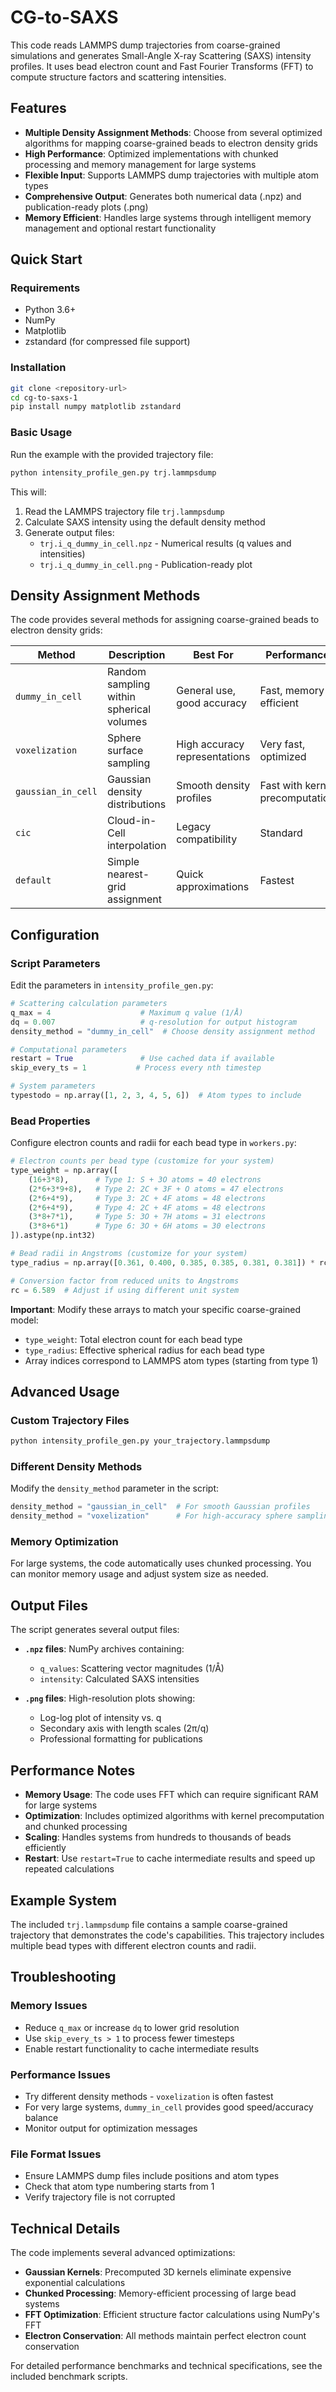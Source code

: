 # CG-to-SAXS

This code reads LAMMPS dump trajectories from coarse-grained simulations and generates Small-Angle X-ray Scattering (SAXS) intensity profiles. It uses bead electron count and Fast Fourier Transforms (FFT) to compute structure factors and scattering intensities.

## Features

- **Multiple Density Assignment Methods**: Choose from several optimized algorithms for mapping coarse-grained beads to electron density grids
- **High Performance**: Optimized implementations with chunked processing and memory management for large systems
- **Flexible Input**: Supports LAMMPS dump trajectories with multiple atom types
- **Comprehensive Output**: Generates both numerical data (.npz) and publication-ready plots (.png)
- **Memory Efficient**: Handles large systems through intelligent memory management and optional restart functionality

## Quick Start

### Requirements

- Python 3.6+
- NumPy
- Matplotlib
- zstandard (for compressed file support)

### Installation

```bash
git clone <repository-url>
cd cg-to-saxs-1
pip install numpy matplotlib zstandard
```

### Basic Usage

Run the example with the provided trajectory file:

```bash
python intensity_profile_gen.py trj.lammpsdump
```

This will:
1. Read the LAMMPS trajectory file `trj.lammpsdump`
2. Calculate SAXS intensity using the default density method
3. Generate output files:
   - `trj.i_q_dummy_in_cell.npz` - Numerical results (q values and intensities)
   - `trj.i_q_dummy_in_cell.png` - Publication-ready plot

## Density Assignment Methods

The code provides several methods for assigning coarse-grained beads to electron density grids:

| Method | Description | Best For | Performance |
|--------|-------------|----------|-------------|
| `dummy_in_cell` | Random sampling within spherical volumes | General use, good accuracy | Fast, memory efficient |
| `voxelization` | Sphere surface sampling | High accuracy representations | Very fast, optimized |
| `gaussian_in_cell` | Gaussian density distributions | Smooth density profiles | Fast with kernel precomputation |
| `cic` | Cloud-in-Cell interpolation | Legacy compatibility | Standard |
| `default` | Simple nearest-grid assignment | Quick approximations | Fastest |

## Configuration

### Script Parameters

Edit the parameters in `intensity_profile_gen.py`:

```python
# Scattering calculation parameters
q_max = 4                    # Maximum q value (1/Å)
dq = 0.007                   # q-resolution for output histogram
density_method = "dummy_in_cell"  # Choose density assignment method

# Computational parameters  
restart = True               # Use cached data if available
skip_every_ts = 1           # Process every nth timestep

# System parameters
typestodo = np.array([1, 2, 3, 4, 5, 6])  # Atom types to include
```

### Bead Properties

Configure electron counts and radii for each bead type in `workers.py`:

```python
# Electron counts per bead type (customize for your system)
type_weight = np.array([
    (16+3*8),      # Type 1: S + 3O atoms = 40 electrons
    (2*6+3*9+8),   # Type 2: 2C + 3F + O atoms = 47 electrons  
    (2*6+4*9),     # Type 3: 2C + 4F atoms = 48 electrons
    (2*6+4*9),     # Type 4: 2C + 4F atoms = 48 electrons
    (3*8+7*1),     # Type 5: 3O + 7H atoms = 31 electrons
    (3*8+6*1)      # Type 6: 3O + 6H atoms = 30 electrons
]).astype(np.int32)

# Bead radii in Angstroms (customize for your system)
type_radius = np.array([0.361, 0.400, 0.385, 0.385, 0.381, 0.381]) * rc

# Conversion factor from reduced units to Angstroms
rc = 6.589  # Adjust if using different unit system
```

**Important**: Modify these arrays to match your specific coarse-grained model:
- `type_weight`: Total electron count for each bead type
- `type_radius`: Effective spherical radius for each bead type
- Array indices correspond to LAMMPS atom types (starting from type 1)

## Advanced Usage

### Custom Trajectory Files

```bash
python intensity_profile_gen.py your_trajectory.lammpsdump
```

### Different Density Methods

Modify the `density_method` parameter in the script:

```python
density_method = "gaussian_in_cell"  # For smooth Gaussian profiles
density_method = "voxelization"      # For high-accuracy sphere sampling
```

### Memory Optimization

For large systems, the code automatically uses chunked processing. You can monitor memory usage and adjust system size as needed.

## Output Files

The script generates several output files:

- **`.npz` files**: NumPy archives containing:
  - `q_values`: Scattering vector magnitudes (1/Å)
  - `intensity`: Calculated SAXS intensities
  
- **`.png` files**: High-resolution plots showing:
  - Log-log plot of intensity vs. q
  - Secondary axis with length scales (2π/q)
  - Professional formatting for publications

## Performance Notes

- **Memory Usage**: The code uses FFT which can require significant RAM for large systems
- **Optimization**: Includes optimized algorithms with kernel precomputation and chunked processing
- **Scaling**: Handles systems from hundreds to thousands of beads efficiently
- **Restart**: Use `restart=True` to cache intermediate results and speed up repeated calculations

## Example System

The included `trj.lammpsdump` file contains a sample coarse-grained trajectory that demonstrates the code's capabilities. This trajectory includes multiple bead types with different electron counts and radii.

## Troubleshooting

### Memory Issues
- Reduce `q_max` or increase `dq` to lower grid resolution
- Use `skip_every_ts > 1` to process fewer timesteps
- Enable restart functionality to cache intermediate results

### Performance Issues  
- Try different density methods - `voxelization` is often fastest
- For very large systems, `dummy_in_cell` provides good speed/accuracy balance
- Monitor output for optimization messages

### File Format Issues
- Ensure LAMMPS dump files include positions and atom types
- Check that atom type numbering starts from 1
- Verify trajectory file is not corrupted

## Technical Details

The code implements several advanced optimizations:

- **Gaussian Kernels**: Precomputed 3D kernels eliminate expensive exponential calculations
- **Chunked Processing**: Memory-efficient processing of large bead systems  
- **FFT Optimization**: Efficient structure factor calculations using NumPy's FFT
- **Electron Conservation**: All methods maintain perfect electron count conservation

For detailed performance benchmarks and technical specifications, see the included benchmark scripts.